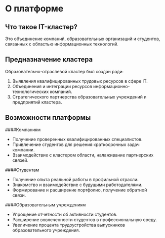 # О платформе

## Что такое IT-кластер?
Это объединение компаний, образовательных организаций и студентов, связанных с областью информационных технологий.

## Предназначение кластера
Образовательно-отраслевой кластер был создан ради:

1. Выявления квалифицированных трудовых ресурсов в сфере IT.
2. Объединения и интеграции ресурсов информационно-технологических компаний.
2. Стратегического партнерства образовательных учреждений и предприятий кластера.

## Возможности платформы
####Компаниям

-  Получение проверенных квалифицированных специалистов.
-  Привлечение студентов для решения краткосрочных задач компании.
-  Взаимодействие с кластером области, налаживание партнерских связей.

####Студентам

-  Получение опыта реальной работы в профильной отрасли.
-  Знакомство и взаимодействие с будущими работодателями.
-  Формирование и расширение портфолио, получение обратной связи.

####Образовательным учреждениям

-  Упрощение отчетности об активности студентов.
-  Расширение вовлеченности студентов в профессиональную среду.
-  Увеличение процента трудоустройства выпускников образовательного учреждения.